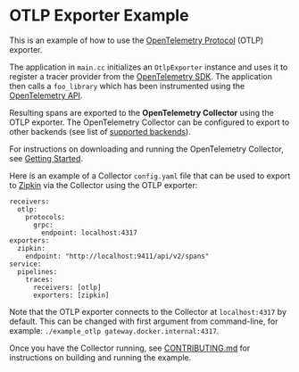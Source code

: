 # OTLP Exporter Example

This is an example of how to use the [OpenTelemetry Protocol](https://github.com/open-telemetry/opentelemetry-specification/blob/main/specification/protocol/README.md) (OTLP) exporter.

The application in `main.cc` initializes an `OtlpExporter` instance and uses it to register a tracer provider from the [OpenTelemetry SDK](https://github.com/open-telemetry/opentelemetry-cpp). The application then calls a `foo_library` which has been instrumented using the [OpenTelemetry API](https://github.com/open-telemetry/opentelemetry-cpp/tree/main/api).

Resulting spans are exported to the **OpenTelemetry Collector** using the OTLP exporter. The OpenTelemetry Collector can be configured to export to other backends (see list of [supported backends](https://github.com/open-telemetry/opentelemetry-collector/blob/main/exporter/README.md)).

For instructions on downloading and running the OpenTelemetry Collector, see [Getting Started](https://opentelemetry.io/docs/collector/about/).

Here is an example of a Collector `config.yaml` file that can be used to export to [Zipkin](https://zipkin.io/) via the Collector using the OTLP exporter:

```
receivers:
  otlp:
    protocols:
      grpc:
        endpoint: localhost:4317
exporters:
  zipkin:
    endpoint: "http://localhost:9411/api/v2/spans"
service:
  pipelines:
    traces:
      receivers: [otlp]
      exporters: [zipkin]
```

Note that the OTLP exporter connects to the Collector at `localhost:4317` by default. This can be changed with first argument from command-line, for example: `./example_otlp gateway.docker.internal:4317`.

Once you have the Collector running, see [CONTRIBUTING.md](../../CONTRIBUTING.md) for instructions on building and running the example.
